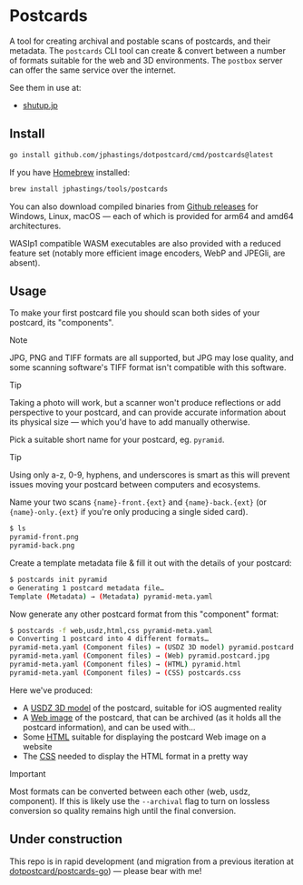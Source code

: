 # Postcards

A tool for creating archival and postable scans of postcards, and their metadata. The `postcards` CLI tool can create & convert between a number of formats suitable for the web and 3D environments. The `postbox` server can offer the same service over the internet.

See them in use at:
- [shutup.jp](https://shutup.jp)

## Install

```sh
go install github.com/jphastings/dotpostcard/cmd/postcards@latest
```

If you have [Homebrew](https://brew.sh) installed:

```sh
brew install jphastings/tools/postcards
```

You can also download compiled binaries from [Github releases](https://github.com/jphastings/dotpostcard/releases/) for Windows, Linux, macOS — each of which is provided for arm64 and amd64 architectures.

WASIp1 compatible WASM executables are also provided with a reduced feature set (notably more efficient image encoders, WebP and JPEGli, are absent).

## Usage

To make your first postcard file you should scan both sides of your postcard, its "components".

> [!NOTE]
> JPG, PNG and TIFF formats are all supported, but JPG may lose quality, and some scanning software's TIFF format isn't compatible with this software.

> [!TIP]
> Taking a photo will work, but a scanner won't produce reflections or add perspective to your postcard, and can provide accurate information about its physical size — which you'd have to add manually otherwise.

Pick a suitable short name for your postcard, eg. `pyramid`.

> [!TIP]
> Using only a-z, 0-9, hyphens, and underscores is smart as this will prevent issues moving your postcard between computers and ecosystems.

Name your two scans `{name}-front.{ext}` and `{name}-back.{ext}` (or `{name}-only.{ext}` if you're only producing a single sided card).

```sh
$ ls
pyramid-front.png
pyramid-back.png
```

Create a template metadata file & fill it out with the details of your postcard:

```sh
$ postcards init pyramid
⚙︎ Generating 1 postcard metadata file…
Template (Metadata) → (Metadata) pyramid-meta.yaml
```

Now generate any other postcard format from this "component" format:

```sh
$ postcards -f web,usdz,html,css pyramid-meta.yaml
⚙︎ Converting 1 postcard into 4 different formats…
pyramid-meta.yaml (Component files) → (USDZ 3D model) pyramid.postcard.usdz
pyramid-meta.yaml (Component files) → (Web) pyramid.postcard.jpg
pyramid-meta.yaml (Component files) → (HTML) pyramid.html
pyramid-meta.yaml (Component files) → (CSS) postcards.css
```

Here we've produced:

- A [USDZ 3D model](docs/formats/usdz.md) of the postcard, suitable for iOS augmented reality
- A [Web image](docs/formats/web.md) of the postcard, that can be archived (as it holds all the postcard information), and can be used with…
- Some [HTML](docs/formats/html.md) suitable for displaying the postcard Web image on a website
- The [CSS](docs/formats/css.md) needed to display the HTML format in a pretty way

> [!IMPORTANT]
> Most formats can be converted between each other (web, usdz, component). If this is likely use the `--archival` flag to turn on lossless conversion so quality remains high until the final conversion.

## Under construction

This repo is in rapid development (and migration from a previous iteration at [dotpostcard/postcards-go](https://github.com/dotpostcard/postcards-go)) — please bear with me!
